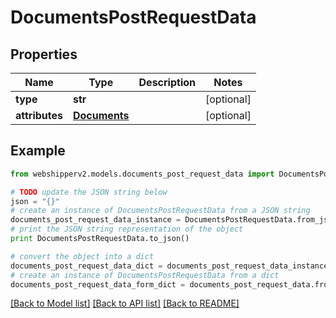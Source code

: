 # DocumentsPostRequestData


## Properties
Name | Type | Description | Notes
------------ | ------------- | ------------- | -------------
**type** | **str** |  | [optional] 
**attributes** | [**Documents**](Documents.md) |  | [optional] 

## Example

```python
from webshipperv2.models.documents_post_request_data import DocumentsPostRequestData

# TODO update the JSON string below
json = "{}"
# create an instance of DocumentsPostRequestData from a JSON string
documents_post_request_data_instance = DocumentsPostRequestData.from_json(json)
# print the JSON string representation of the object
print DocumentsPostRequestData.to_json()

# convert the object into a dict
documents_post_request_data_dict = documents_post_request_data_instance.to_dict()
# create an instance of DocumentsPostRequestData from a dict
documents_post_request_data_form_dict = documents_post_request_data.from_dict(documents_post_request_data_dict)
```
[[Back to Model list]](../README.md#documentation-for-models) [[Back to API list]](../README.md#documentation-for-api-endpoints) [[Back to README]](../README.md)


